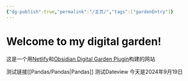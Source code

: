 ```yaml
---
{"dg-publish":true,"permalink":"/主页/","tags":["gardenEntry"]}
---
```


# Welcome to my digital garden!
这是一个用[Netlify](https://www.netlify.com/)和[Obsidian Digital Garden Plugin](https://github.com/oleeskild/obsidian-digital-garden)构建的网站

测试链接[[Pandas/Pandas\|Pandas]]
测试Dateview
 今天是2024年9月19日
 